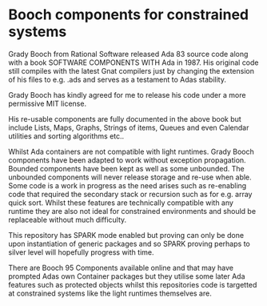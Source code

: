 # Booch components for constrained systems

Grady Booch from Rational Software released Ada 83 source code along with a book SOFTWARE COMPONENTS WITH Ada in 1987. His original code still compiles with the latest Gnat compilers just by changing the extension of his files to e.g. .ads and serves as a testament to Adas stability.

Grady Booch has kindly agreed for me to release his code under a more permissive MIT license.

His re-usable components are fully documented in the above book but include Lists, Maps, Graphs, Strings of items, Queues and even Calendar utilities and sorting algorithms etc..

Whilst Ada containers are not compatible with light runtimes. Grady Booch components have been adapted to work without exception propagation. Bounded components have been kept as well as some unbounded. The unbounded components will never release storage and re-use when able. Some code is a work in progress as the need arises such as re-enabling code that required the secondary stack or recursion such as for e.g. array quick sort. Whilst these features are technically compatible with any runtime they are also not ideal for constrained environments and should be replaceable without much difficulty.

This repository has SPARK mode enabled but proving can only be done upon instantiation of generic packages and so SPARK proving perhaps to silver level will hopefully progress with time.

There are Booch 95 Components available online and that may have prompted Adas own Container packages but they utilise some later Ada features such as protected objects whilst this repositories code is targetted at constrained systems like the light runtimes themselves are.
